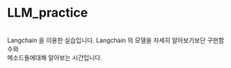 # LLM_practice
<br>
Langchain 을 이용한 실습입니다. Langchain 의 모델을 자세히 알아보기보단 구현함수와 <br> 메소드들에대해 알아보는 시간입니다.
